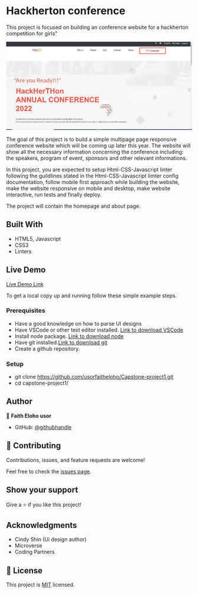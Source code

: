 # Hackherton conference

This project is focused on building an conference website for a hackherton competition for girls"

![screenshot](./assets/images/design.PNG)

The goal of this project is to build a simple multipage page responsive conference website which will be coming up later this year. The website will show all the necessary information concerning the conference including: the speakers, program of event, sponsors and other relevant informations.

In this project, you are expected to setup Html-CSS-Javascript linter following the guildlines stated in the Html-CSS-Javascript limter config documentation, follow mobile first approach while building the website, make the website responsive on mobile and desktop, make website interactive, run tests and finally deploy.

The project will contain the homepage and about page.

## Built With

- HTML5, Javascript
- CSS3
- Linters

## Live Demo

[Live Demo Link](https://usorfaitheloho.github.io/Capstone-project1/)

To get a local copy up and running follow these simple example steps.

### Prerequisites
- Have a good knowledge on how to parse UI designs
- Have VSCode or other text editor installed. [Link to download VSCode](https://code.visualstudio.com/download)
- Install node package. [Link to download node](https://nodejs.org/en/download/)
- Have git installed.[Link to download git](https://git-scm.com/downloads)
- Create a github repository.

### Setup
- git clone https://github.com/usorfaitheloho/Capstone-project1.git
- cd capstone-project1/


## Author

👤 **Faith Eloho usor**

- GitHub: [@githubhandle](https://github.com/usorfaitheloho)



## 🤝 Contributing

Contributions, issues, and feature requests are welcome!

Feel free to check the [issues page](../../issues/).

## Show your support

Give a ⭐️ if you like this project!

## Acknowledgments

- Cindy Shin (Ui design author)
- Microverse
- Coding Partners

## 📝 License

This project is [MIT](./MIT.md) licensed.